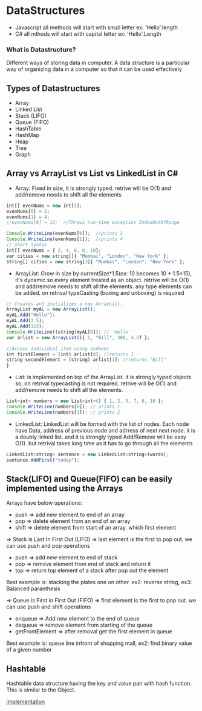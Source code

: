 # DataStructures
- Javascript all methods will start with small letter ex: 'Hello'.length
- C# all mthods will start with capital letter ex: 'Hello'.Length

### What is Datastructure?
Different ways of storing data in computer. A data structure is a particular way of organizing data in a computer so that it can be used effectively

## Types of Datastructures
- Array
- Linked List
- Stack (LIFO)
- Queue (FIFO)
- HashTable
- HashMap
- Heap
- Tree
- Graph

## Array vs ArrayList vs List vs LinkedList in C#

- Array: Fixed in size, it is strongly typed. retrive will be O(1) and add/remove needs to shift all the elements
```javascript
int[] evenNums = new int[5];
evenNums[0] = 2;
evenNums[1] = 4;
//evenNums[6] = 12;  //Throws run-time exception IndexOutOfRange

Console.WriteLine(evenNums[0]);  //prints 2
Console.WriteLine(evenNums[1]);  //prints 4
// short syntax
int[] evenNums = { 2, 4, 6, 8, 10}; 
var cities = new string[]{ "Mumbai", "London", "New York" }; 
string[] cities = new string[3]{ "Mumbai", "London", "New York" };
```
- ArrayList: Grow in size by currentSize*1.5(ex: 10 becomes 10 * 1.5=15), it's dynamic so every element treated as an object. retrive will be O(1) and add/remove needs to shift all the elements.
any type elements can be added. on retrival typeCasting (boxing and unboxing) is required
```javascript
// Creates and initializes a new ArrayList.
ArrayList myAL = new ArrayList();
myAL.Add("Hello");
myAL.Add(2.5);
myAL.Add(123);
Console.WriteLine((string)myAL[0]); // 'Hello'
var arlist = new ArrayList(){ 1, "Bill", 300, 4.5f };

//Access individual item using indexer
int firstElement = (int) arlist[0]; //returns 1
string secondElement = (string) arlist[1]; //returns "Bill"
}
```
- List: is implemented on top of the ArrayList. it is strongly typed objects so, on retrival typecasting is not required.  retrive will be O(1) and add/remove needs to shift all the elements.
```javascript
List<int> numbers = new List<int>() { 1, 2, 5, 7, 8, 10 };
Console.WriteLine(numbers[0]); // prints 1
Console.WriteLine(numbers[1]); // prints 2
```
- LinkedList: LinkedList will be formed with the list of nodes. Each node have Data, address of previous node and adrress of next next node. it is a doubly linked list. and it is strongly typed Add/Remove will be easy O(1). but retrival takes long time as it has to go through all the elements
```javascript
LinkedList<string> sentence = new LinkedList<string>(words);
sentence.AddFirst("today");
```

## Stack(LIFO) and Queue(FIFO) can be easily implemented using the Arrays

Arrays have below operations:
- push => add new element to end of an array
- pop => delete element from an end of an array
- shift => delete element from start of an array. which first element

=> Stack is Last In First Out (LIFO) => last element is the first to pop out. we can use push and pop operations
- push => add new element to end of stack 
- pop => remove element from end of stack and return it
- top => return top element of a stack  after pop out the element 

Best example is: stacking the plates one on other. ex2: reverse string, ex3: Balanced paranthesis

=> Queue is First in First Out (FIFO) => first element is the first to pop out. we can use push and shift operations
- enqueue => Add new element to the end of queue
- dequeue => remove element from starting of the queue
- getFrontElement => after removal get the first element in queue

Best example is: queue line infront of shopping mall, ex2: find binary value of a given number

## Hashtable
Hashtable data structure having the key and value pair with hash function. This is similar to the Object.

[implementation](./hashtable.js)
